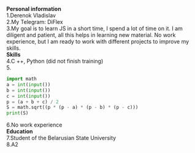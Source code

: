 **Personal information**  
1.Derenok Vladislav  
2.My Telegram: DiFlex  
3.My goal is to learn JS in a short time, I spend a lot of time on it. I am diligent and patient, all this helps in learning new material. No work experience, but I am ready to work with different projects to improve my skills.  
**Skills**  
4.C ++, Python (did not finish training)  
5.
```python 
import math
a = int(input())
b = int(input())
c = int(input())
p = (a + b + c) / 2
S = math.sqrt((p * (p - a) * (p - b) * (p - c)))
print(S)
```  
6.No work experience  
**Education**  
7.Student of the Belarusian State University  
8.A2  
